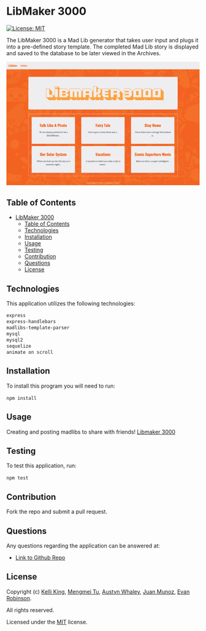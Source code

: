 # LibMaker 3000  

[![License: MIT](https://img.shields.io/badge/License-MIT-brightgreen.svg)](https://opensource.org/licenses/MIT)

The LibMaker 3000 is a Mad Lib generator that takes user input and plugs it into a pre-defined story template.  The completed Mad Lib story is displayed and saved to the database to be later viewed in the Archives.

![Screenshot](./public/images/updated-screenshot.png)

## Table of Contents

- [LibMaker 3000](#libmaker-3000)
  - [Table of Contents](#table-of-contents)
  - [Technologies](#technologies)
  - [Installation](#installation)
  - [Usage](#usage)
  - [Testing](#testing)
  - [Contribution](#contribution)
  - [Questions](#questions)
  - [License](#license)

## Technologies

This application utilizes the following technologies:

    express
    express-handlebars
    madlibs-template-parser
    mysql
    mysql2
    sequelize
    animate on scroll

## Installation

To install this program you will need to run:

`npm install`

## Usage

Creating and posting madlibs to share with friends!
[Libmaker 3000](https://makeyourmadlib.herokuapp.com/)

## Testing

To test this application, run:

`npm test`

## Contribution

Fork the repo and submit a pull request.

## Questions

Any questions regarding the application can be answered at:

- [Link to Github Repo](https://github.com/thorgriffs/make-your-madlibs)

## License

  Copyright (c) [Kelli King](https://github.com/thorgriffs), [Mengmei Tu](https://github.com/mmeii), [Austyn Whaley](https://github.com/austynwhaley), [Juan Munoz](https://github.com/munozjuan), [Evan Robinson](https://github.com/erobinson3672).
  
  All rights reserved.
  
  Licensed under the [MIT](LICENSE) license.
